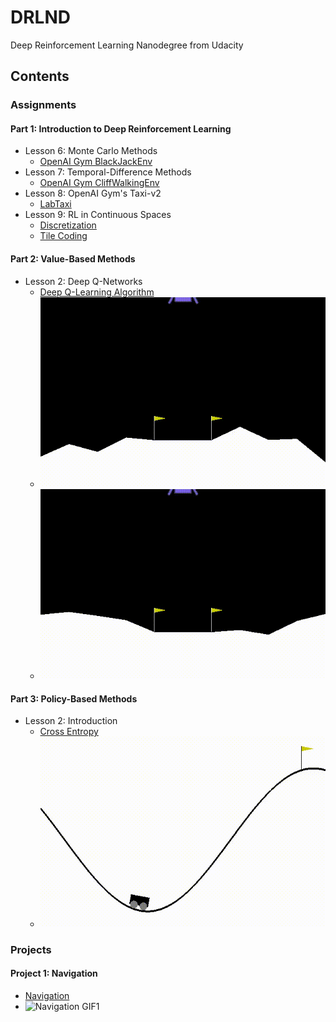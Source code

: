 # DRLND
Deep Reinforcement Learning Nanodegree from Udacity

## Contents
### Assignments
#### Part 1: Introduction to Deep Reinforcement Learning
 - Lesson 6: Monte Carlo Methods
    - [OpenAI Gym BlackJackEnv](./assignments/P1-Intro/L6-Monte-Carlo/Monte_Carlo.ipynb)
 - Lesson 7: Temporal-Difference Methods
    - [OpenAI Gym CliffWalkingEnv](./assignments/P1-Intro/L7-Temporal-Difference/Temporal_Difference.ipynb)
 - Lesson 8: OpenAI Gym's Taxi-v2
    - [LabTaxi](./assignments/P1-Intro/L8-Lab-Taxi/lab-taxi.ipynb)
 - Lesson 9: RL in Continuous Spaces
    - [Discretization](./assignments/P1-Intro/L9-RL-in-Continuous-Spaces/Discretization/Discretization.ipynb)
    - [Tile Coding](./assignments/P1-Intro/L9-RL-in-Continuous-Spaces/Tile-Coding/Tile_Coding.ipynb)

#### Part 2: Value-Based Methods
 - Lesson 2: Deep Q-Networks
    - [Deep Q-Learning Algorithm](./assignments/P2-Value-Based-Methods/L2-Deep-Q-Networks/exercise/Deep_Q_Network.ipynb)
    - ![Deep Q-Learning Algorithm GIF1](./assignments/P2-Value-Based-Methods/L2-Deep-Q-Networks/exercise/gifs/001.gif)
    - ![Deep Q-Learning Algorithm GIF2](./assignments/P2-Value-Based-Methods/L2-Deep-Q-Networks/exercise/gifs/002.gif)
    
#### Part 3: Policy-Based Methods
 - Lesson 2: Introduction
    - [Cross Entropy](./assignments/P3-Policy-Based-Methods/L2-Intro-to-Policy-Based-Methods/cross-entropy/CEM.ipynb)
    - ![Cross Entropy GIF1](./assignments/P3-Policy-Based-Methods/L2-Intro-to-Policy-Based-Methods/cross-entropy/gifs/001.gif)

### Projects
#### Project 1: Navigation
 - [Navigation](https://github.com/ekaakurniawan/DRLND/blob/master/p1_navigation/Navigation.ipynb)
 - ![Navigation GIF1](./p1_navigation/results/gif/01.gif)
